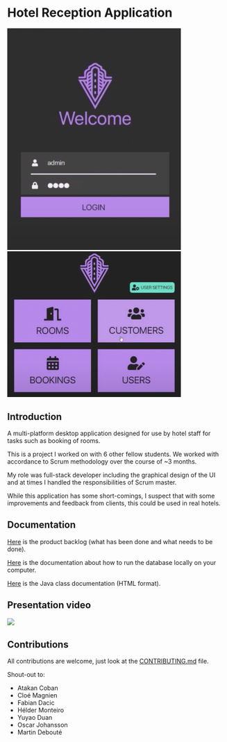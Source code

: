# Hotel Reception Application
<img src="demo_assets/login.jpeg" width="400"/> 
<img src="demo_assets/main_menu.jpeg" width="400"/>

## Introduction
A multi-platform desktop application designed for use by hotel staff for tasks such as booking of rooms.

This is a project I worked on with 6 other fellow students. We worked with accordance to Scrum
methodology over the course of ~3 months. 

My role was full-stack 
developer including the graphical design of the UI and at times I handled the responsibilities
of Scrum master. 

While this application has some short-comings, I suspect that with some improvements
and feedback from clients, this could be used in real hotels.

## Documentation

[Here](./docs/PRODUCT_BACKLOG.md) is the product backlog (what has been done and what needs to be done).

[Here](./mysql/README.md) is the documentation about how to run the database locally on your computer.

[Here](./javadoc) is the Java class documentation (HTML format).


## Presentation video

[![](https://img.youtube.com/vi/1qv8eVaBc-4/0.jpg)](https://www.youtube.com/watch?v=1qv8eVaBc-4 "App presentation")


## Contributions

All contributions are welcome, just look at the [CONTRIBUTING.md](./CONTRIBUTING.md) file.

Shout-out to:
* Atakan Coban
* Cloé Magnien
* Fabian Dacic
* Hélder Monteiro
* Yuyao Duan
* Oscar Johansson
* Martin Debouté
